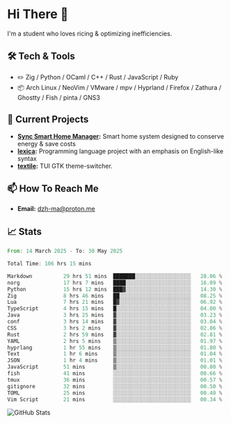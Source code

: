 # Hi There 👋
I'm a student who loves ricing & optimizing inefficiencies.
## 🛠️ Tech & Tools
- ✏️  Zig / Python / OCaml / C++ / Rust / JavaScript / Ruby
- 📦 Arch Linux / NeoVim / VMware / mpv / Hyprland / Firefox / Zathura / Ghostty / Fish / pinta / GNS3
## 🔭 Current Projects
- **[Sync Smart Home Manager](https://github.com/dzh-ma/sync):** Smart home system designed to conserve energy & save costs
- **[lexica](https://github.com/dzh-ma/lexica):** Programming language project with an emphasis on English-like syntax
- **[textile](https://github.com/dzh-ma/textile):** TUI GTK theme-switcher.
## 📫 How To Reach Me
- **Email:** [dzh-ma@proton.me](mailto:dzh-ma@proton.me)
## 📈 Stats
<!--START_SECTION:waka-->

```rust
From: 14 March 2025 - To: 30 May 2025

Total Time: 106 hrs 15 mins

Markdown          29 hrs 51 mins  ███████░░░░░░░░░░░░░░░░░░   28.06 %
norg              17 hrs 7 mins   ████░░░░░░░░░░░░░░░░░░░░░   16.09 %
Python            15 hrs 12 mins  ███▓░░░░░░░░░░░░░░░░░░░░░   14.30 %
Zig               8 hrs 46 mins   ██░░░░░░░░░░░░░░░░░░░░░░░   08.25 %
Lua               7 hrs 21 mins   █▓░░░░░░░░░░░░░░░░░░░░░░░   06.92 %
TypeScript        4 hrs 15 mins   █░░░░░░░░░░░░░░░░░░░░░░░░   04.00 %
Java              3 hrs 25 mins   ▓░░░░░░░░░░░░░░░░░░░░░░░░   03.23 %
conf              3 hrs 14 mins   ▓░░░░░░░░░░░░░░░░░░░░░░░░   03.04 %
CSS               3 hrs 2 mins    ▓░░░░░░░░░░░░░░░░░░░░░░░░   02.86 %
Rust              2 hrs 59 mins   ▓░░░░░░░░░░░░░░░░░░░░░░░░   02.81 %
YAML              2 hrs 5 mins    ▒░░░░░░░░░░░░░░░░░░░░░░░░   01.97 %
hyprlang          1 hr 55 mins    ▒░░░░░░░░░░░░░░░░░░░░░░░░   01.80 %
Text              1 hr 6 mins     ▒░░░░░░░░░░░░░░░░░░░░░░░░   01.04 %
JSON              1 hr 4 mins     ▒░░░░░░░░░░░░░░░░░░░░░░░░   01.01 %
JavaScript        51 mins         ▒░░░░░░░░░░░░░░░░░░░░░░░░   00.80 %
fish              41 mins         ░░░░░░░░░░░░░░░░░░░░░░░░░   00.66 %
tmux              36 mins         ░░░░░░░░░░░░░░░░░░░░░░░░░   00.57 %
gitignore         32 mins         ░░░░░░░░░░░░░░░░░░░░░░░░░   00.50 %
TOML              25 mins         ░░░░░░░░░░░░░░░░░░░░░░░░░   00.40 %
Vim Script        21 mins         ░░░░░░░░░░░░░░░░░░░░░░░░░   00.34 %
```

<!--END_SECTION:waka-->

![GitHub Stats](https://github-readme-stats.vercel.app/api?username=dzh-ma&show_icons=true&theme=transparent)

